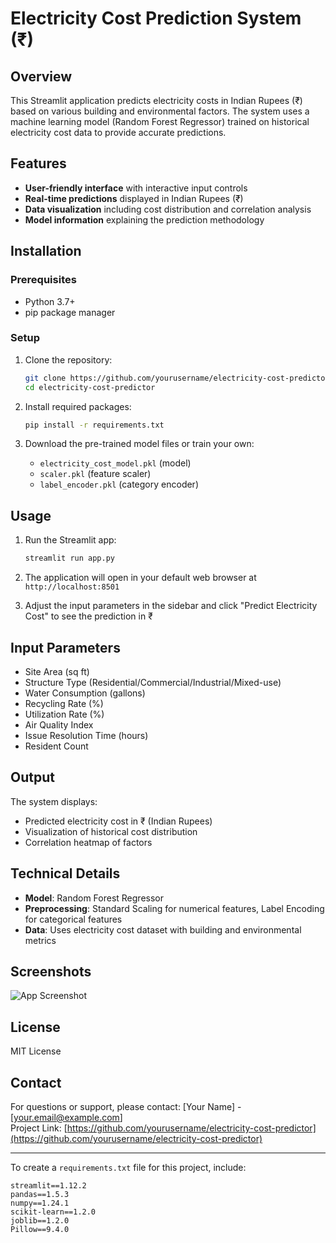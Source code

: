 # Electricity Cost Prediction System (₹)

## Overview
This Streamlit application predicts electricity costs in Indian Rupees (₹) based on various building and environmental factors. The system uses a machine learning model (Random Forest Regressor) trained on historical electricity cost data to provide accurate predictions.

## Features
- **User-friendly interface** with interactive input controls
- **Real-time predictions** displayed in Indian Rupees (₹)
- **Data visualization** including cost distribution and correlation analysis
- **Model information** explaining the prediction methodology

## Installation

### Prerequisites
- Python 3.7+
- pip package manager

### Setup
1. Clone the repository:
   ```bash
   git clone https://github.com/yourusername/electricity-cost-predictor.git
   cd electricity-cost-predictor
   ```

2. Install required packages:
   ```bash
   pip install -r requirements.txt
   ```

3. Download the pre-trained model files or train your own:
   - `electricity_cost_model.pkl` (model)
   - `scaler.pkl` (feature scaler)
   - `label_encoder.pkl` (category encoder)

## Usage

1. Run the Streamlit app:
   ```bash
   streamlit run app.py
   ```

2. The application will open in your default web browser at `http://localhost:8501`

3. Adjust the input parameters in the sidebar and click "Predict Electricity Cost" to see the prediction in ₹

## Input Parameters
- Site Area (sq ft)
- Structure Type (Residential/Commercial/Industrial/Mixed-use)
- Water Consumption (gallons)
- Recycling Rate (%)
- Utilization Rate (%)
- Air Quality Index
- Issue Resolution Time (hours)
- Resident Count

## Output
The system displays:
- Predicted electricity cost in ₹ (Indian Rupees)
- Visualization of historical cost distribution
- Correlation heatmap of factors

## Technical Details
- **Model**: Random Forest Regressor
- **Preprocessing**: Standard Scaling for numerical features, Label Encoding for categorical features
- **Data**: Uses electricity cost dataset with building and environmental metrics

## Screenshots
![App Screenshot](screenshot.png)

## License
MIT License

## Contact
For questions or support, please contact:
[Your Name] - [your.email@example.com]  
Project Link: [https://github.com/yourusername/electricity-cost-predictor](https://github.com/yourusername/electricity-cost-predictor)

---

To create a `requirements.txt` file for this project, include:
```
streamlit==1.12.2
pandas==1.5.3
numpy==1.24.1
scikit-learn==1.2.0
joblib==1.2.0
Pillow==9.4.0
```
